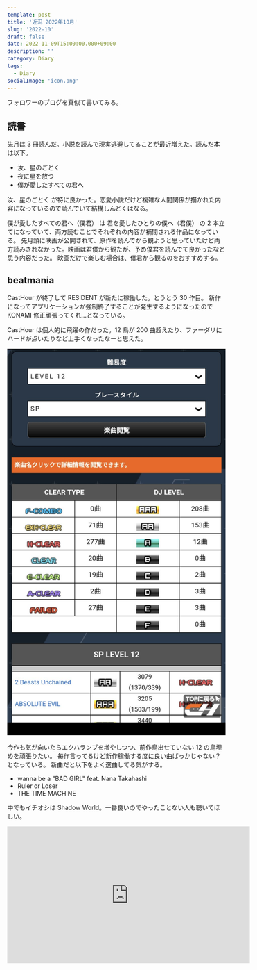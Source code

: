 ```yaml
---
template: post
title: '近況 2022年10月'
slug: '2022-10'
draft: false
date: 2022-11-09T15:00:00.000+09:00
description: ''
category: Diary
tags:
  - Diary
socialImage: 'icon.png'
---
```


フォロワーのブログを真似て書いてみる。

## 読書

先月は 3 冊読んだ。小説を読んで現実逃避してることが最近増えた。読んだ本は以下。

- 汝、星のごとく
- 夜に星を放つ
- 僕が愛したすべての君へ

汝、星のごとく が特に良かった。恋愛小説だけど複雑な人間関係が描かれた内容になっているので読んでいて結構しんどくはなる。

僕が愛したすべての君へ（僕君） は 君を愛したひとりの僕へ（君僕） の 2 本立てになっていて、両方読むことでそれぞれの内容が補間される作品になっている。
先月頭に映画が公開されて、原作を読んでから観ようと思っていたけど両方読みきれなかった。映画は君僕から観たが、予め僕君を読んでて良かったなと思う内容だった。
映画だけで楽しむ場合は、僕君から観るのをおすすめする。

## beatmania

CastHour が終了して RESIDENT が新たに稼働した。とうとう 30 作目。
新作になってアプリケーションが強制終了することが発生するようになったので KONAMI 修正頑張ってくれ…となっている。

CastHour は個人的に飛躍の作だった。12 鳥が 200 曲超えたり、ファーダリにハードが点いたりなど上手くなったなーと思えた。

<img src="../images/2022-10/ch-level12.jpg" alt="CastHour の 12 内訳">

今作も気が向いたらエクハランプを増やしつつ、前作鳥出せていない 12 の鳥埋めを頑張りたい。
毎作言ってるけど新作稼働する度に良い曲ばっかじゃない？となっている。
新曲だと以下をよく選曲してる気がする。

- wanna be a "BAD GIRL" feat. Nana Takahashi
- Ruler or Loser
- THE TIME MACHINE

中でもイチオシは Shadow World。一番良いのでやったことない人も聴いてほしい。

<iframe width="560" height="315" src="https://www.youtube.com/embed/jJbbUmhBCYU" title="YouTube video player" frameborder="0" allow="accelerometer; autoplay; clipboard-write; encrypted-media; gyroscope; picture-in-picture" allowfullscreen></iframe>
